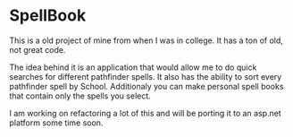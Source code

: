 # SpellBook
This is a old project of mine from when I was in college. It has a ton of old, not great code.

The idea behind it is an application that would allow me to do quick searches for different pathfinder spells.
It also has the ability to sort every pathfinder spell by School. Additionaly you can make personal spell books 
that contain only the spells you select.

I am working on refactoring a lot of this and will be porting it to an asp.net platform some time soon.

